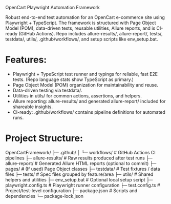 OpenCart Playwright Automation Framework

Robust end-to-end test automation for an OpenCart e-commerce site using Playwright + TypeScript. The framework is structured with Page Object Model (POM), data-driven tests, reusable utilities, Allure reports, and is CI-ready (GitHub Actions). Repo includes allure-results/, allure-report/, tests/, testdata/, utils/, .github/workflows/, and setup scripts like env_setup.bat. 

Features:
========

- Playwright + TypeScript test runner and typings for reliable, fast E2E tests. (Repo language stats show TypeScript as primary.) 
- Page Object Model (POM) organization for maintainability and reuse.
- Data-driven testing via testdata/.
- Utilities in utils/ for common actions, assertions, and helpers.
- Allure reporting: allure-results/ and generated allure-report/ included for shareable insights.
- CI-ready: .github/workflows/ contains pipeline definitions for automated runs.
  
Project Structure:
================
OpenCartFramework/
├─ .github/
│  └─ workflows/           # GitHub Actions CI pipelines
├─ allure-results/         # Raw results produced after test runs
├─ allure-report/          # Generated Allure HTML reports (optional to commit)
├─ pages/                  # (If used) Page Object classes
├─ testdata/               # Test fixtures / data files
├─ tests/                  # Spec files grouped by feature/area
├─ utils/                  # Shared helpers and utilities
├─ env_setup.bat           # Optional local setup script
├─ playwright.config.ts    # Playwright runner configuration
├─ test.config.ts          # Project/test-level configuration
├─ package.json            # Scripts and dependencies
└─ package-lock.json
